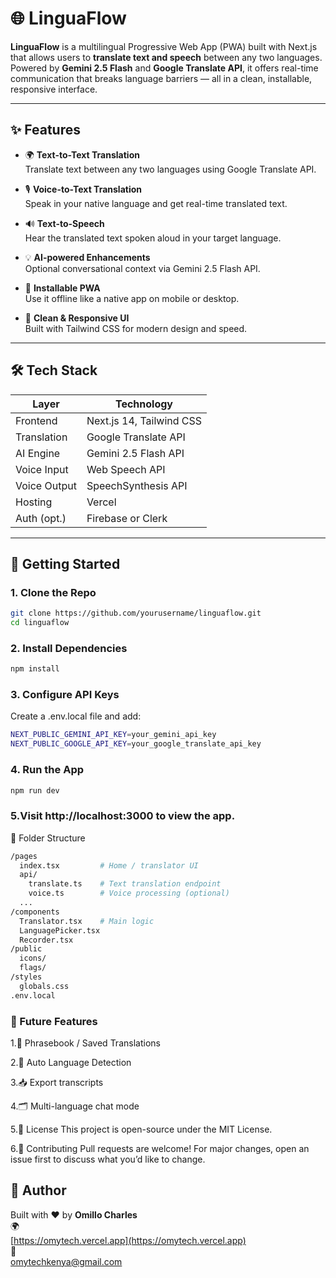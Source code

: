 # 🌐 LinguaFlow

**LinguaFlow** is a multilingual Progressive Web App (PWA) built with Next.js that allows users to **translate text and speech** between any two languages. Powered by **Gemini 2.5 Flash** and **Google Translate API**, it offers real-time communication that breaks language barriers — all in a clean, installable, responsive interface.

---

## ✨ Features

- 🌍 **Text-to-Text Translation**  
  Translate text between any two languages using Google Translate API.

- 🎙️ **Voice-to-Text Translation**  
  Speak in your native language and get real-time translated text.

- 🔊 **Text-to-Speech**  
  Hear the translated text spoken aloud in your target language.

- 💡 **AI-powered Enhancements**  
  Optional conversational context via Gemini 2.5 Flash API.

- 📲 **Installable PWA**  
  Use it offline like a native app on mobile or desktop.

- 🎨 **Clean & Responsive UI**  
  Built with Tailwind CSS for modern design and speed.

---

## 🛠 Tech Stack

| Layer       | Technology               |
|-------------|---------------------------|
| Frontend    | Next.js 14, Tailwind CSS  |
| Translation | Google Translate API      |
| AI Engine   | Gemini 2.5 Flash API      |
| Voice Input | Web Speech API            |
| Voice Output| SpeechSynthesis API       |
| Hosting     | Vercel                    |
| Auth (opt.) | Firebase or Clerk         |

---

## 🚀 Getting Started

### 1. Clone the Repo

```bash
git clone https://github.com/yourusername/linguaflow.git
cd linguaflow
```
### 2. Install Dependencies
```bash
npm install
```
### 3. Configure API Keys
Create a .env.local file and add:
```bash
NEXT_PUBLIC_GEMINI_API_KEY=your_gemini_api_key
NEXT_PUBLIC_GOOGLE_API_KEY=your_google_translate_api_key
```
### 4. Run the App
```bash
npm run dev
```
### 5.Visit http://localhost:3000 to view the app.


  📂 Folder Structure
```bash
/pages
  index.tsx         # Home / translator UI
  api/
    translate.ts    # Text translation endpoint
    voice.ts        # Voice processing (optional)
  ...
/components
  Translator.tsx    # Main logic
  LanguagePicker.tsx
  Recorder.tsx
/public
  icons/
  flags/
/styles
  globals.css
.env.local
```
### 🧠 Future Features
1.📘 Phrasebook / Saved Translations

2.🧭 Auto Language Detection

3.📥 Export transcripts

4.🗂️ Multi-language chat mode

5.📜 License
This project is open-source under the MIT License.

6.🤝 Contributing
Pull requests are welcome! For major changes, open an issue first to discuss what you’d like to change.

## 👤 Author

Built with ❤️ by **Omillo Charles**  
🌍  
[https://omytech.vercel.app](https://omytech.vercel.app)  
📧  
omytechkenya@gmail.com

